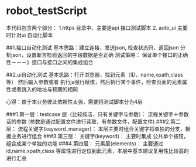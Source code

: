# robot_testScript
本代码包含两个部分： 1.https 目录中，主要是api 接口测试脚本   2. auto_ui 主要时针对ui 自动化脚本

##1.接口自动化测试
基本思路：建立连接，发送json, 检查状态码，返回json 分析json，设置断言检验返回的字段数据是否正确
测试策略： 保证单个接口的正确性－－－》接口与接口之间的集成组合

##2.ui自动化测试
基本思路：打开浏览器，找到元素（ID，name,xpath,class等） 然后输入参数或者 执行js强行赋值，然后执行某个事件，检查页面的元素属性或者跳入的地址与预期的相同

心得：由于本业务彼此依赖性太强，需要将测试脚本分为4层

###1.第一层：testcase 层（比较纯洁，只有关键字与参数）：
流程关键字＋参数话的参数 (参数是通过配置文件进行读取，有参数文件，配置文件)
###2.第二层： 流程关键字(keyword_manager)： 
本层主要时组合关键字将单独的分支，根据业务进行组合
###3.第三层： 关键字(keyword)： 
 主要时集成 公共单个按钮，组合成某个单独的功能
###4.第四层： 元素层(elements)：
主要通过id,name,xpath,class 等属性进行定位到此元素，本层中基本建议复用性比较高的进行汇总
